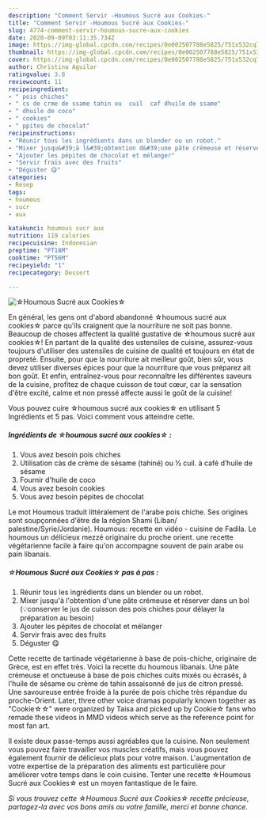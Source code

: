 ```yaml
---
description: "Comment Servir ☆Houmous Sucré aux Cookies☆"
title: "Comment Servir ☆Houmous Sucré aux Cookies☆"
slug: 4774-comment-servir-houmous-sucre-aux-cookies
date: 2020-09-09T03:11:35.734Z
image: https://img-global.cpcdn.com/recipes/0e002507788e5825/751x532cq70/☆houmous-sucre-aux-cookies☆-photo-principale-de-la-recette.jpg
thumbnail: https://img-global.cpcdn.com/recipes/0e002507788e5825/751x532cq70/☆houmous-sucre-aux-cookies☆-photo-principale-de-la-recette.jpg
cover: https://img-global.cpcdn.com/recipes/0e002507788e5825/751x532cq70/☆houmous-sucre-aux-cookies☆-photo-principale-de-la-recette.jpg
author: Christina Aguilar
ratingvalue: 3.8
reviewcount: 11
recipeingredient:
- " pois chiches"
- " cs de crme de ssame tahin ou  cuil  caf dhuile de ssame"
- " dhuile de coco"
- " cookies"
- " ppites de chocolat"
recipeinstructions:
- "Réunir tous les ingrédients dans un blender ou un robot."
- "Mixer jusqu&#39;à l&#39;obtention d&#39;une pâte crémeuse et réserver dans un bol (💡conserver le jus de cuisson des pois chiches pour délayer la préparation au besoin)"
- "Ajouter les pépites de chocolat et mélanger"
- "Servir frais avec des fruits"
- "Déguster 😋"
categories:
- Resep
tags:
- houmous
- sucr
- aux

katakunci: houmous sucr aux 
nutrition: 119 calories
recipecuisine: Indonesian
preptime: "PT18M"
cooktime: "PT56M"
recipeyield: "1"
recipecategory: Dessert

---
```



![☆Houmous Sucré aux Cookies☆](https://img-global.cpcdn.com/recipes/0e002507788e5825/751x532cq70/☆houmous-sucre-aux-cookies☆-photo-principale-de-la-recette.jpg)

En général, les gens ont d'abord abandonné ☆houmous sucré aux cookies☆ parce qu'ils craignent que la nourriture ne soit pas bonne. Beaucoup de choses affectent la qualité gustative de ☆houmous sucré aux cookies☆! En partant de la qualité des ustensiles de cuisine, assurez-vous toujours d'utiliser des ustensiles de cuisine de qualité et toujours en état de propreté. Ensuite, pour que la nourriture ait meilleur goût, bien sûr, vous devez utiliser diverses épices pour que la nourriture que vous préparez ait bon goût. Et enfin, entraînez-vous pour reconnaître les différentes saveurs de la cuisine, profitez de chaque cuisson de tout cœur, car la sensation d'être excité, calme et non pressé affecte aussi le goût de la cuisine!

<!--inarticleads1-->

Vous pouvez cuire ☆houmous sucré aux cookies☆ en utilisant 5 Ingrédients et 5 pas. Voici comment vous atteindre cette.

##### Ingrédients de ☆houmous sucré aux cookies☆ :

1. Vous avez besoin  pois chiches
1. Utilisation  càs de crème de sésame (tahiné) ou ½ cuil. à café d’huile de sésame
1. Fournir  d&#39;huile de coco
1. Vous avez besoin  cookies
1. Vous avez besoin  pépites de chocolat


Le mot Houmous traduit littéralement de l&#39;arabe pois chiche. Ses origines sont soupçonnées d&#39;être de la région Shami (Liban/ palestine/Syrie/Jordanie). Houmous: recette en vidéo - cuisine de Fadila. Le houmous un délicieux mezzé originaire du proche orient. une recette végétarienne facile à faire qu&#39;on accompagne souvent de pain arabe ou pain libanais. 

<!--inarticleads2-->

##### ☆Houmous Sucré aux Cookies☆ pas à pas :

1. Réunir tous les ingrédients dans un blender ou un robot.
1. Mixer jusqu&#39;à l&#39;obtention d&#39;une pâte crémeuse et réserver dans un bol (💡conserver le jus de cuisson des pois chiches pour délayer la préparation au besoin)
1. Ajouter les pépites de chocolat et mélanger
1. Servir frais avec des fruits
1. Déguster 😋


Cette recette de tartinade végétarienne à base de pois-chiche, originaire de Grèce, est en effet très. Voici la recette du houmous libanais. Une pâte crémeuse et onctueuse à base de pois chiches cuits mixés ou écrasés, à l&#39;huile de sésame ou crème de tahin assaisonné de jus de citron pressé. Une savoureuse entrée froide à la purée de pois chiche très répandue du proche-Orient. Later, three other voice dramas popularly known together as &#34;Cookie☆☆&#34; were organized by Taisa and picked up by Cookie☆ fans who remade these videos in MMD videos which serve as the reference point for most fan art. 

<!--inarticleads1-->

<p>
Il existe deux passe-temps aussi agréables que la cuisine. Non seulement vous pouvez faire travailler vos muscles créatifs, mais vous pouvez également fournir de délicieux plats pour votre maison. L'augmentation de votre expertise de la préparation des aliments est particulière pour améliorer votre temps dans le coin cuisine. Tenter une recette ☆Houmous Sucré aux Cookies☆ est un moyen fantastique de le faire.
</p>

<p>
<i>Si vous trouvez cette ☆Houmous Sucré aux Cookies☆ recette précieuse, partagez-la avec vos bons amis ou votre famille, merci et bonne chance.</i>
</p>
